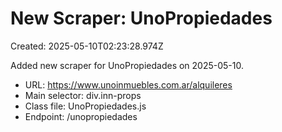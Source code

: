 # New Scraper: UnoPropiedades

Created: 2025-05-10T02:23:28.974Z

Added new scraper for UnoPropiedades on 2025-05-10.

- URL: https://www.unoinmuebles.com.ar/alquileres
- Main selector: div.inn-props
- Class file: UnoPropiedades.js
- Endpoint: /unopropiedades